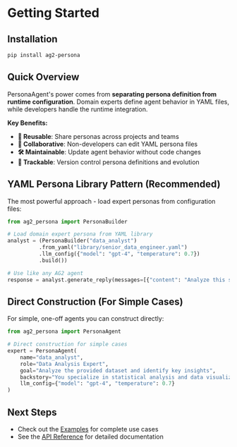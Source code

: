 # Getting Started

## Installation

```bash
pip install ag2-persona
```

## Quick Overview

PersonaAgent's power comes from **separating persona definition from runtime configuration**. Domain experts define agent behavior in YAML files, while developers handle the runtime integration.

**Key Benefits:**
- **🔄 Reusable**: Share personas across projects and teams
- **👥 Collaborative**: Non-developers can edit YAML persona files
- **🛠️ Maintainable**: Update agent behavior without code changes
- **📝 Trackable**: Version control persona definitions and evolution

## YAML Persona Library Pattern (Recommended)

The most powerful approach - load expert personas from configuration files:

```python
from ag2_persona import PersonaBuilder

# Load domain expert persona from YAML library
analyst = (PersonaBuilder("data_analyst")
          .from_yaml("library/senior_data_engineer.yaml")
          .llm_config({"model": "gpt-4", "temperature": 0.7})
          .build())

# Use like any AG2 agent
response = analyst.generate_reply(messages=[{"content": "Analyze this sales data"}])
```

## Direct Construction (For Simple Cases)

For simple, one-off agents you can construct directly:

```python
from ag2_persona import PersonaAgent

# Direct construction for simple cases
expert = PersonaAgent(
    name="data_analyst",
    role="Data Analysis Expert",
    goal="Analyze the provided dataset and identify key insights",
    backstory="You specialize in statistical analysis and data visualization",
    llm_config={"model": "gpt-4", "temperature": 0.7}
)
```

## Next Steps

- Check out the [Examples](examples.md) for complete use cases
- See the [API Reference](api.md) for detailed documentation